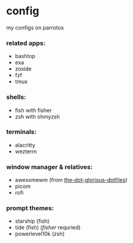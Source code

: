 # config
my configs on parrotos

### related apps:
- bashtop
- exa
- zoxide
- fzf
- tmux

### shells:
- fish with fisher
- zsh with ohmyzsh

### terminals:
- alacritty
- wezterm

### window manager & relatives:
- awesomewm (from [the-dot-glorious-dotfiles](https://github.com/manilarome/the-glorious-dotfiles))
- picom
- rofi

### prompt themes:
- starship (fish)
- tide (fish) (*fisher* requried)
- powerlevel10k (zsh)
